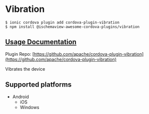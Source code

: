 # Vibration

```
$ ionic cordova plugin add cordova-plugin-vibration
$ npm install @ischemaview-awesome-cordova-plugins/vibration
```

## [Usage Documentation](https://danielsogl.gitbook.io/awesome-cordova-plugins/plugins/vibration/)

Plugin Repo: [https://github.com/apache/cordova-plugin-vibration](https://github.com/apache/cordova-plugin-vibration)

Vibrates the device

## Supported platforms

- Android
  - iOS
  - Windows
  


